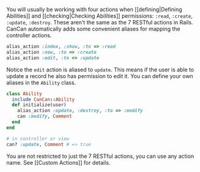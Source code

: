 You will usually be working with four actions when [[defining|Defining Abilities]] and [[checking|Checking Abilities]] permissions: `:read`, `:create`, `:update`, `:destroy`. These aren't the same as the 7 RESTful actions in Rails. CanCan automatically adds some convenient aliases for mapping the controller actions.

```ruby
alias_action :index, :show, :to => :read
alias_action :new, :to => :create
alias_action :edit, :to => :update
```

Notice the `edit` action is aliased to `update`. This means if the user is able to update a record he also has permission to edit it. You can define your own aliases in the `Ability` class.

```ruby
class Ability
  include CanCan::Ability
  def initialize(user)
    alias_action :update, :destroy, :to => :modify
    can :modify, Comment
  end
end

# in controller or view
can? :update, Comment # => true
```

You are not restricted to just the 7 RESTful actions, you can use any action name. See [[Custom Actions]] for details.